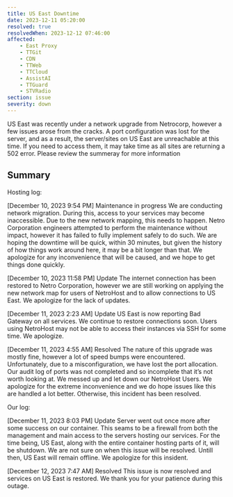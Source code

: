 ```yaml
---
title: US East Downtime
date: 2023-12-11 05:20:00
resolved: true
resolvedWhen: 2023-12-12 07:46:00
affected:
    - East Proxy
    - TTGit
    - CDN
    - TTWeb
    - TTCloud
    - AssistAI
    - TTGuard
    - STVRadio
section: issue
severity: down
---
```


US East was recently under a network upgrade from Netrocorp, however a few issues arose from the cracks. A port configuration was lost for the server, and as a result, the server/sites on US East are unreachable at this time. If you need to access them, it may take time as all sites are returning a 502 error. Please review the summeray for more information


## Summary

Hosting log:

[December 10, 2023 9:54 PM] Maintenance in progress
We are conducting network migration. During this, access to your services may become inaccessible. Due to the new network mapping, this needs to happen. Netro Corporation engineers attempted to perform the maintenance without impact, however it has failed to fully implement safely to do such. We are hoping the downtime will be quick, within 30 minutes, but given the history of how things work around here, it may be a bit longer than that. We apologize for any inconvenience that will be caused, and we hope to get things done quickly.

[December 10, 2023 11:58 PM] Update
The internet connection has been restored to Netro Corporation, however we are still working on applying the new network map for users of NetroHost and to allow connections to US East. We apologize for the lack of updates.

[December 11, 2023 2:23 AM] Update
US East is now reporting Bad Gateway on all services. We continue to restore connections soon. Users using NetroHost may not be able to access their instances via SSH for some time. We apologize.

[December 11, 2023 4:55 AM] Resolved
The nature of this upgrade was mostly fine, however a lot of speed bumps were encountered. Unfortunately, due to a misconfiguration, we have lost the port allocation. Our audit log of ports was not completed and so incomplete that it’s not worth looking at. We messed up and let down our NetroHost Users. We apologize for the extreme inconvenience and we do hope issues like this are handled a lot better.  Otherwise, this incident has been resolved.

Our log:

[December 11, 2023 8:03 PM] Update
Server went out once more after some success on our container. This seams to be a firewall from both the management and main access to the servers hosting our services. For the time being, US East, along with the entire container hosting parts of it, will be shutdown. We are not sure on when this issue will be resolved. Untill then, US East will remain offline. We apologize for this insident.

[December 12, 2023 7:47 AM] Resolved
This issue is now resolved and services on US East is restored. We thank you for your patience during this outage.